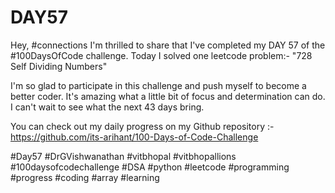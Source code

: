 # DAY57
Hey, #connections I'm thrilled to share that I've completed my DAY 57 of the #100DaysOfCode challenge. Today I solved one leetcode problem:- "728 Self Dividing Numbers"

I'm so glad to participate in this challenge and push myself to become a better coder. It's amazing what a little bit of focus and determination can do. I can't wait to see what the next 43 days bring.

You can check out my daily progress on my Github repository :- https://github.com/its-arihant/100-Days-of-Code-Challenge

#Day57 #DrGVishwanathan #vitbhopal #vitbhopallions #100daysofcodechallenge #DSA #python #leetcode #programming #progress #coding #array #learning 

